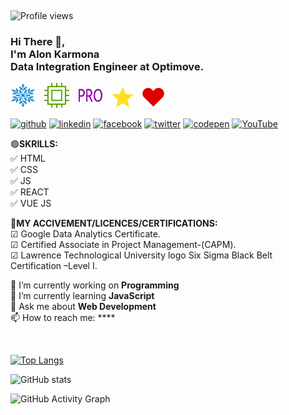 


<!-- Add Banner -->
![]()

<!-- Profile View -->
![Profile views](https://gpvc.arturio.dev/alon-karmona1)  

<!-- Title & About -->
### Hi There 👋, <br> I'm Alon Karmona <br> Data Integration Engineer at Optimove.

<a href='https://archiveprogram.github.com/'><img src='https://raw.githubusercontent.com/acervenky/animated-github-badges/master/assets/acbadge.gif' width='40' height='40'></a> <a href='https://docs.github.com/en/developers'><img src='https://raw.githubusercontent.com/acervenky/animated-github-badges/master/assets/devbadge.gif' width='40' height='40'></a> <a href='https://github.com/pricing'><img src='https://raw.githubusercontent.com/acervenky/animated-github-badges/master/assets/pro.gif' width='40' height='40'></a> <a href='https://stars.github.com/'><img src='https://raw.githubusercontent.com/acervenky/animated-github-badges/master/assets/starbadge.gif' width='35' height='35'></a> <a href='https://docs.github.com/en/github/supporting-the-open-source-community-with-github-sponsors'><img src='https://raw.githubusercontent.com/acervenky/animated-github-badges/master/assets/sponsorbadge.gif' width='35' height='35'></a>




[<img src='https://cdn.jsdelivr.net/npm/simple-icons@3.0.1/icons/github.svg' alt='github' height='40'>](https://github.com/alon-karmona1/)  [<img src='https://cdn.jsdelivr.net/npm/simple-icons@3.0.1/icons/linkedin.svg' alt='linkedin' height='40'>](https://www.linkedin.com/in//)  [<img src='https://cdn.jsdelivr.net/npm/simple-icons@3.0.1/icons/facebook.svg' alt='facebook' height='40'>](https://www.facebook.com/)  [<img src='https://cdn.jsdelivr.net/npm/simple-icons@3.0.1/icons/twitter.svg' alt='twitter' height='40'>](https://twitter.com/)  [<img src='https://cdn.jsdelivr.net/npm/simple-icons@3.0.1/icons/codepen.svg' alt='codepen' height='40'>](https://codepen.io/)  [<img src='https://cdn.jsdelivr.net/npm/simple-icons@3.0.1/icons/youtube.svg' alt='YouTube' height='40'>](https://www.youtube.com/)  





🟢**SKRILLS:** <br> 
✅  HTML <br>
✅ CSS <br>
✅ JS <br> 
✅ REACT <br>
✅ VUE JS <br>




🕎**MY ACCIVEMENT/LICENCES/CERTIFICATIONS:** <br> 
☑ Google Data Analytics Certificate. <br> 
☑ Certified Associate in Project Management-(CAPM).<br> 
☑ Lawrence Technological University logo Six Sigma Black Belt Certification –Level I.<br> 




🔭 I’m currently working on **Programming** <br>
🌱 I’m currently learning **JavaScript** <br>
💬 Ask me about **Web Development** <br>
📫 How to reach me: **** <br>


 

[![Top Langs](https://github-readme-stats.vercel.app/api/top-langs/?username=alon-karmona1)](https://github.com/anuraghazra/github-readme-stats)

![GitHub stats](https://github-readme-stats.vercel.app/api?username=alon-karmona1&show_icons=true&count_private=true)  

![GitHub Activity Graph](https://activity-graph.herokuapp.com/graph?username=alon-karmona1)  
   
